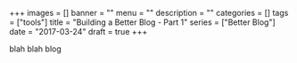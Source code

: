 +++
images = []
banner = ""
menu = ""
description = ""
categories = []
tags = ["tools"]
title = "Building a Better Blog - Part 1"
series = ["Better Blog"]
date = "2017-03-24"
draft = true
+++

blah blah blog
